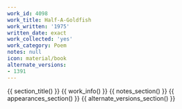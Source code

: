 ```yaml
---
work_id: 4098
work_title: Half-A-Goldfish
work_written: '1975'
written_date: exact
work_collected: 'yes'
work_category: Poem
notes: null
icon: material/book
alternate_versions:
- 1391
---
```


{{ section_title() }}
{{ work_info() }}
{{ notes_section() }}
{{ appearances_section() }}
{{ alternate_versions_section() }}